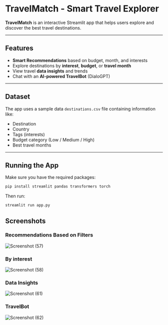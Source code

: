 # TravelMatch - Smart Travel Explorer

**TravelMatch** is an interactive Streamlit app that helps users explore and discover the best travel destinations.

---

##  Features

-  **Smart Recommendations** based on budget, month, and interests
-  Explore destinations by **interest**, **budget**, or **travel month**
-  View travel **data insights** and trends
-  Chat with an **AI-powered TravelBot** (DialoGPT)

---

##  Dataset

The app uses a sample data `destinations.csv` file containing information like:

- Destination
- Country
- Tags (interests)
- Budget category (Low / Medium / High)
- Best travel months
  
---

## Running the App
Make sure you have the required packages:

```bash
pip install streamlit pandas transformers torch
```
Then run:

```bash
streamlit run app.py
```
## Screenshots
### Recommendations Based on Filters
![Screenshot (57)](https://github.com/user-attachments/assets/f001b4b5-e911-48fb-94fc-79639bfa7c21)
### By interest
![Screenshot (58)](https://github.com/user-attachments/assets/7b3418f3-0251-44b4-b8a4-91bf7e2dd039)
### Data Insights
![Screenshot (61)](https://github.com/user-attachments/assets/a471ec04-efac-4ae2-b894-740228fa8bf4)
### TravelBot
![Screenshot (62)](https://github.com/user-attachments/assets/ca2a281a-3e12-4194-81cd-e72f7dbb81b9)

